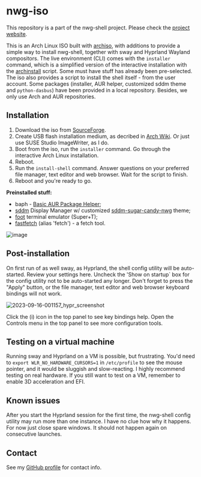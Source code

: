 # nwg-iso

This repository is a part of the nwg-shell project. Please check the [project website](https://nwg-piotr.github.io/nwg-shell).

This is an Arch Linux ISO built with [archiso](https://wiki.archlinux.org/title/Archiso), with additions to provide a simple way to install nwg-shell, together with sway and Hyprland Wayland compositors. The live environment (CLI) comes with the `installer` command, which is a simplified version of the interactive installation with the [archinstall](https://python-archinstall.readthedocs.io/en/latest/installing/guided.html#description-individual-steps) script. Some must have stuff has already been pre-selected. The iso also provides a script to install the shell itself - from the user account. Some packages (installer, AUR helper, customized sddm theme and `python-dasbus`) have been provided in a local repository. Besides, we only use Arch and AUR repositories.

## Installation

1. Download the iso from [SourceForge](https://sourceforge.net/projects/nwg-iso/).
2. Create USB flash installation medium, as decribed in [Arch Wiki](https://wiki.archlinux.org/title/USB_flash_installation_medium). Or just use SUSE Studio ImageWriter, as I do.
3. Boot from the iso, run the `installer` command. Go through the interactive Arch Linux installation.
4. Reboot.
5. Run the `install-shell` command. Answer questions on your preferred file manager, text editor and web browser. Wait for the script to finish.
6. Reboot and you're ready to go.

**Preinstalled stuff:**

- baph - [Basic AUR Package Helper](https://bitbucket.org/natemaia/baph);
- [sddm](https://wiki.archlinux.org/title/SDDM) Display Manager w/ customized [sddm-sugar-candy-nwg](https://github.com/nwg-piotr/sddm-sugar-candy-nwg) theme;
- [foot](https://wiki.archlinux.org/title/Foot) terminal emulator (Super+T);
- [fastfetch](https://github.com/fastfetch-cli/fastfetch) (alias 'fetch') - a fetch tool.

![image](https://github.com/nwg-piotr/nwg-iso/assets/20579136/14587d6e-f794-4cc7-8830-5a955aaa9776)

## Post-installation

On first run of as well sway, as Hyprland, the shell config utility will be auto-started. Review your settings here. Uncheck the 'Show on startup` box for the config utility not to be auto-started any longer. Don't forget to press the "Apply" button, or the file manager, text editor and web browser keyboard bindings will not work.

![2023-09-16-001157_hypr_screenshot](https://github.com/nwg-piotr/nwg-iso/assets/20579136/a11a9786-558e-4567-a7f4-8b2a5226032c)

Click the (i) icon in the top panel to see key bindings help. Open the Controls menu in the top panel to see more configuration tools.

## Testing on a virtual machine

Running sway and Hyprland on a VM is possible, but frustrating. You'd need to `export WLR_NO_HARDWARE_CURSORS=1` in `/etc/profile` to see the mouse pointer, and it would be sluggish and slow-reacting. I highly recommend testing on real hardware. If you still want to test on a VM, remember to enable 3D acceleration and EFI.

## Known issues

After you start the Hyprland session for the first time, the nwg-shell config utility may run more than one instance. I have no clue how why it happens. For now just close spare windows. It should not happen again on consecutive launches.

## Contact

See my [GitHub profile](https://github.com/nwg-piotr) for contact info.
